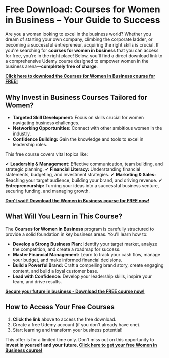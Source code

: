 # Free Download: Courses for Women in Business – Your Guide to Success

Are you a woman looking to excel in the business world? Whether you dream of starting your own company, climbing the corporate ladder, or becoming a successful entrepreneur, acquiring the right skills is crucial. If you're searching for **courses for women in business** that you can access for free, you're in the right place! Below, you'll find a direct download link to a comprehensive Udemy course designed to empower women in the business arena—**completely free of charge**.

[**Click here to download the Courses for Women in Business course for FREE!**](https://udemywork.com/courses-for-women-in-business)

## Why Invest in Business Courses Tailored for Women?

*   **Targeted Skill Development:** Focus on skills crucial for women navigating business challenges.
*   **Networking Opportunities:** Connect with other ambitious women in the industry.
*   **Confidence Building:** Gain the knowledge and tools to excel in leadership roles.

This free course covers vital topics like:

✔ **Leadership & Management:** Effective communication, team building, and strategic planning.
✔ **Financial Literacy:** Understanding financial statements, budgeting, and investment strategies.
✔ **Marketing & Sales:** Reaching your target audience, building your brand, and driving revenue.
✔ **Entrepreneurship:** Turning your ideas into a successful business venture, securing funding, and managing growth.

[**Don't wait! Download the Women in Business course for FREE now!**](https://udemywork.com/courses-for-women-in-business)

## What Will You Learn in This Course?

The **Courses for Women in Business** program is carefully structured to provide a solid foundation in key business areas. You'll learn how to:

*   **Develop a Strong Business Plan:** Identify your target market, analyze the competition, and create a roadmap for success.
*   **Master Financial Management:** Learn to track your cash flow, manage your budget, and make informed financial decisions.
*   **Build a Powerful Brand:** Craft a compelling brand story, create engaging content, and build a loyal customer base.
*   **Lead with Confidence:** Develop your leadership skills, inspire your team, and drive results.

[**Secure your future in business - Download the FREE course now!**](https://udemywork.com/courses-for-women-in-business)

## How to Access Your Free Courses

1.  **Click the link** above to access the free download.
2.  Create a free Udemy account (if you don't already have one).
3.  Start learning and transform your business potential!

This offer is for a limited time only. Don't miss out on this opportunity to **invest in yourself and your future. [Click here to get your free Women in Business course!](https://udemywork.com/courses-for-women-in-business)**
